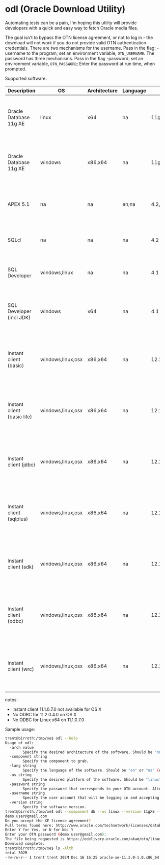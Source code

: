 # odl (Oracle Download Utility)

Automating tests can be a pain, I'm hoping this utility will provide developers with a quick and easy way to fetch Oracle media files.

The goal isn't to bypass the OTN license agreement, or not to log in - the download will not work if you do not provide valid OTN authentication credentials. There are two mechanisms for the username. Pass in the flag: -username <username> to the program; set an environment variable, `OTN_USERNAME`. The password has three mechanisms. Pass in the flag -password; set an environment variable, `OTN_PASSWORD`; Enter the password at run time, when prompted.

Supported software:

| Description                | OS                | Architecture | Language | Version                          | Arguments |
|---                         | ---               | ---          | ---      | ---                              | ---       |
| Oracle Database 11g XE     | linux             | x64          | na       | 11gXE                            | --component db --os linux --version 11gXE --arch x64 |
| Oracle Database 11g XE     | windows           | x86,x64      | na       | 11gXE                            | --component db --os windows --version 11gXE --arch x86 |
| APEX 5.1                   | na                | na           | en,na    | 4.2,5.0,5.1                      | --component apex --os na --version 5.1 --arch na --lang na |
| SQLcl                      | na                | na           | na       | 4.2                              | --component sqlcl --os na --version 4.2 |
| SQL Developer              | windows,linux     | na           | na       | 4.1                              | --component sqldev --os na --version 4.1 |
| SQL Developer (incl JDK)   | windows           | x64          | na       | 4.1                              | --component sqldev-jdk --os windows --version 4.1 --arch x64 |
| Instant client (basic)     | windows,linux,osx | x86,x64      | na       | 12.1.0.2.0,11.2.0.4.0,11.1.0.7.0 | --component instantclient-basic --os windows --version 12.1.0.2.0 --arch x64 |
| Instant client (basic lite)| windows,linux,osx | x86,x64      | na       | 12.1.0.2.0,11.2.0.4.0,11.1.0.7.0 | --component instantclient-basic-lite --os windows --version 12.1.0.2.0 --arch x64 |
| Instant client (jdbc)      | windows,linux,osx | x86,x64      | na       | 12.1.0.2.0,11.2.0.4.0,11.1.0.7.0 | --component instantclient-jdbc --os windows --version 12.1.0.2.0 --arch x64 |
| Instant client (sqlplus)   | windows,linux,osx | x86,x64      | na       | 12.1.0.2.0,11.2.0.4.0,11.1.0.7.0 | --component instantclient-sqlplus --os windows --version 12.1.0.2.0 --arch x64 |
| Instant client (sdk)       | windows,linux,osx | x86,x64      | na       | 12.1.0.2.0,11.2.0.4.0,11.1.0.7.0 | --component instantclient-sdk --os windows --version 12.1.0.2.0 --arch x64 |
| Instant client (odbc)      | windows,linux,osx | x86,x64      | na       | 12.1.0.2.0,11.2.0.4.0,11.1.0.7.0 | --component instantclient-odbc --os osx --version 12.1.0.2.0 --arch x64 |
| Instant client (wrc)       | windows,linux,osx | x86,x64      | na       | 12.1.0.2.0,11.2.0.4.0,11.1.0.7.0 | --component instantclient-wrc --os osx --version 12.1.0.2.0 --arch x64   |


notes:

* Instant client 11.1.0.7.0 not available for OS X
* No ODBC for 11.2.0.4.0 on OS X
* No ODBC for Linux x64 on 11.1.0.7.0

Sample usage:

```bash
trent@birroth:/tmp/xe$ odl --help
Usage of odl:
  -arch value
    	Specify the desired architecture of the software. Should be "x86", "x64", or "na" (default na)
  -component string
    	Specify the component to grab.
  -lang string
    	Specify the language of the software. Should be "en" or "na" (default "na")
  -os string
    	Specify the desired platform of the software. Should be "linux" or "windows" (default "linux")
  -password string
    	Specify the password that corresponds to your OTN account. Alternatively, set the environment variable OTN_PASSWORD.
  -username string
    	Specify the user account that will be logging in and accepting the license agreement. Alternatively, set the environment variable OTN_USERNAME.
  -version string
    	Specify the software version.
trent@birroth:/tmp/xe$ odl --component db --os linux --version 11gXE --arch x64
demo.user@gmail.com
Do you accept the XE license agreement?
Full terms found here: http://www.oracle.com/technetwork/licenses/database-11g-express-license-459621.html
Enter Y for Yes, or N for No: Y
Enter your OTN password (demo.user@gmail.com):
The file being requested is https://edelivery.oracle.com/akam/otn/linux/oracle11g/xe/oracle-xe-11.2.0-1.0.x86_64.rpm.zip
Download complete.
trent@birroth:/tmp/xe$ ls -Alth
total 302M
-rw-rw-r-- 1 trent trent 302M Dec 16 16:25 oracle-xe-11.2.0-1.0.x86_64.rpm.zip
```
